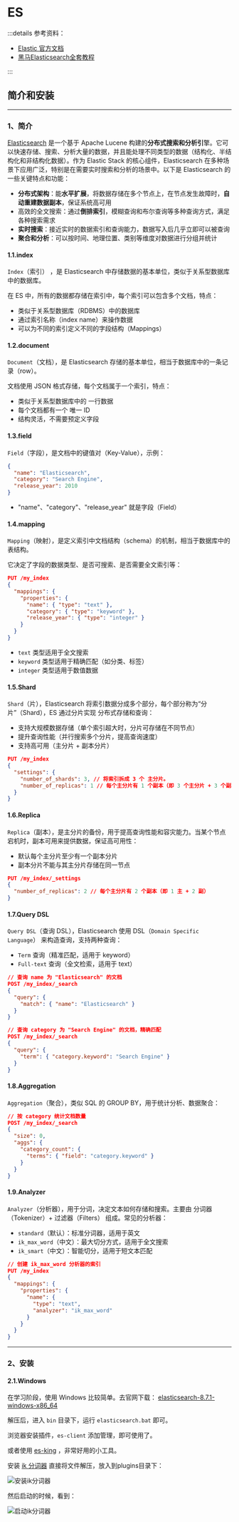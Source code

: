 # ES

:::details 参考资料：

- [Elastic 官方文档](https://www.elastic.co/docs)
- [黑马Elasticsearch全套教程](https://www.bilibili.com/video/BV1b8411Z7w5)

:::

## 简介和安装

---

### 1、简介

[Elasticsearch](https://www.elastic.co/cn/elasticsearch) 是一个基于 Apache Lucene 构建的**分布式搜索和分析引**擎。它可以快速存储、搜索、分析大量的数据，并且能处理不同类型的数据（结构化、半结构化和非结构化数据）。作为 Elastic Stack 的核心组件，Elasticsearch 在多种场景下应用广泛，特别是在需要实时搜索和分析的场景中。以下是 Elasticsearch 的一些关键特点和功能：

- **分布式架构**：能**水平扩展**，将数据存储在多个节点上，在节点发生故障时，**自动重建数据副本**，保证系统高可用
- 高效的全文搜索：通过**倒排索引**，模糊查询和布尔查询等多种查询方式，满足各种搜索需求
- **实时搜索**：接近实时的数据索引和查询能力，数据写入后几乎立即可以被查询
- **聚合和分析**：可以按时间、地理位置、类别等维度对数据进行分组并统计

#### 1.1.index

`Index`（索引） ，是 Elasticsearch 中存储数据的基本单位，类似于关系型数据库中的数据库。

在 ES 中，所有的数据都存储在索引中，每个索引可以包含多个文档，特点：

- 类似于关系型数据库（RDBMS）中的数据库
- 通过索引名称（index name）来操作数据
- 可以为不同的索引定义不同的字段结构（Mappings）

#### 1.2.document

`Document`（文档），是 Elasticsearch 存储的基本单位，相当于数据库中的一条记录（row）。

文档使用 JSON 格式存储，每个文档属于一个索引，特点：

- 类似于关系型数据库中的 一行数据
- 每个文档都有一个 唯一 ID
- 结构灵活，不需要预定义字段

#### 1.3.field

`Field`（字段），是文档中的键值对（Key-Value），示例：

````json
{
  "name": "Elasticsearch",
  "category": "Search Engine",
  "release_year": 2010
}
````

- "name"、"category"、"release_year" 就是字段（Field）

#### 1.4.mapping

`Mapping`（映射），是定义索引中文档结构（schema）的机制，相当于数据库中的表结构。

它决定了字段的数据类型、是否可搜索、是否需要全文索引等：

````json
PUT /my_index
{
  "mappings": {
    "properties": {
      "name": { "type": "text" },
      "category": { "type": "keyword" },
      "release_year": { "type": "integer" }
    }
  }
}
````

- `text` 类型适用于全文搜索
- `keyword` 类型适用于精确匹配（如分类、标签）
- `integer` 类型适用于数值数据

#### 1.5.Shard

`Shard`（片），Elasticsearch 将索引数据分成多个部分，每个部分称为“分片”（Shard），ES 通过分片实现 分布式存储和查询：

- 支持大规模数据存储（单个索引超大时，分片可存储在不同节点）
- 提升查询性能（并行搜索多个分片，提高查询速度）
- 支持高可用（主分片 + 副本分片）

````json
PUT /my_index
{
  "settings": {
    "number_of_shards": 3, // 将索引拆成 3 个 主分片。
    "number_of_replicas": 1 // 每个主分片有 1 个副本（即 3 个主分片 + 3 个副本，共 6 个分片）。
  }
}
````

#### 1.6.Replica

`Replica`（副本），是主分片的备份，用于提高查询性能和容灾能力。当某个节点宕机时，副本可用来提供数据，保证高可用性：

- 默认每个主分片至少有一个副本分片
- 副本分片不能与其主分片存储在同一节点

````json
PUT /my_index/_settings
{
  "number_of_replicas": 2 // 每个主分片有 2 个副本（即 1 主 + 2 副）
}
````

#### 1.7.Query DSL

`Query DSL`（查询 DSL），Elasticsearch 使用 DSL（`Domain Specific Language`） 来构造查询，支持两种查询：

- `Term` 查询（精准匹配，适用于 keyword） 
- `Full-text` 查询（全文检索，适用于 text）

````json
// 查询 name 为 "Elasticsearch" 的文档
POST /my_index/_search
{
  "query": {
    "match": { "name": "Elasticsearch" }
  }
}

// 查询 category 为 "Search Engine" 的文档，精确匹配
POST /my_index/_search
{
  "query": {
    "term": { "category.keyword": "Search Engine" }
  }
}
````

#### 1.8.Aggregation

`Aggregation`（聚合），类似 SQL 的 GROUP BY，用于统计分析、数据聚合：

````json
// 按 category 统计文档数量
POST /my_index/_search
{
  "size": 0,
  "aggs": {
    "category_count": {
      "terms": { "field": "category.keyword" }
    }
  }
}
````

#### 1.9.Analyzer

`Analyzer`（分析器），用于分词，决定文本如何存储和搜索。主要由 分词器（Tokenizer）+ 过滤器（Filters） 组成。常见的分析器：

- `standard`（默认）：标准分词器，适用于英文
- `ik_max_word`（中文）：最大切分方式，适用于全文搜索
- `ik_smart`（中文）：智能切分，适用于短文本匹配

````json
// 创建 ik_max_word 分析器的索引
PUT /my_index
{
  "mappings": {
    "properties": {
      "name": {
        "type": "text",
        "analyzer": "ik_max_word"
      }
    }
  }
}
````

---

### 2、安装

#### 2.1.Windows

在学习阶段，使用 Windows 比较简单。去官网下载： [elasticsearch-8.7.1-windows-x86_64](https://artifacts.elastic.co/downloads/elasticsearch/elasticsearch-8.7.1-windows-x86_64.zip) 

解压后，进入 `bin` 目录下，运行 `elasticsearch.bat` 即可。

浏览器安装插件，`es-client` 添加管理，即可使用了。

或者使用 [es-king](https://github.com/Bronya0/ES-King) ，非常好用的小工具。

安装 [ik 分词器](https://github.com/infinilabs/analysis-ik) 直接将文件解压，放入到plugins目录下：

<img src="https://blogcola1213.oss-cn-wuhan-lr.aliyuncs.com/middleware/es/01.png" alt="安装ik分词器" style="margin: auto;zoom: normal">

然后启动的时候，看到：

<img src="https://blogcola1213.oss-cn-wuhan-lr.aliyuncs.com/middleware/es/02.png" alt="启动ik分词器" style="margin: auto;zoom: normal">
